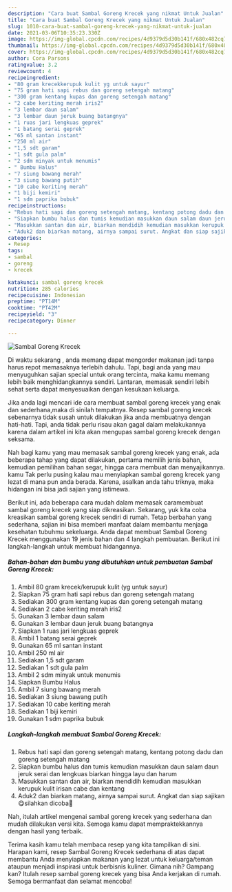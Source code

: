 ```yaml
---
description: "Cara buat Sambal Goreng Krecek yang nikmat Untuk Jualan"
title: "Cara buat Sambal Goreng Krecek yang nikmat Untuk Jualan"
slug: 1010-cara-buat-sambal-goreng-krecek-yang-nikmat-untuk-jualan
date: 2021-03-06T10:35:23.330Z
image: https://img-global.cpcdn.com/recipes/4d9379d5d30b141f/680x482cq70/sambal-goreng-krecek-foto-resep-utama.jpg
thumbnail: https://img-global.cpcdn.com/recipes/4d9379d5d30b141f/680x482cq70/sambal-goreng-krecek-foto-resep-utama.jpg
cover: https://img-global.cpcdn.com/recipes/4d9379d5d30b141f/680x482cq70/sambal-goreng-krecek-foto-resep-utama.jpg
author: Cora Parsons
ratingvalue: 3.2
reviewcount: 4
recipeingredient:
- "80 gram krecekkerupuk kulit yg untuk sayur"
- "75 gram hati sapi rebus dan goreng setengah matang"
- "300 gram kentang kupas dan goreng setengah matang"
- "2 cabe keriting merah iris2"
- "3 lembar daun salam"
- "3 lembar daun jeruk buang batangnya"
- "1 ruas jari lengkuas geprek"
- "1 batang serai geprek"
- "65 ml santan instant"
- "250 ml air"
- "1,5 sdt garam"
- "1 sdt gula palm"
- "2 sdm minyak untuk menumis"
- " Bumbu Halus"
- "7 siung bawang merah"
- "3 siung bawang putih"
- "10 cabe keriting merah"
- "1 biji kemiri"
- "1 sdm paprika bubuk"
recipeinstructions:
- "Rebus hati sapi dan goreng setengah matang, kentang potong dadu dan goreng setengah matang"
- "Siapkan bumbu halus dan tumis kemudian masukkan daun salam daun jeruk serai dan lengkuas biarkan hingga layu dan harum"
- "Masukkan santan dan air, biarkan mendidih kemudian masukkan kerupuk kulit irisan cabe dan kentang"
- "Aduk2 dan biarkan matang, airnya sampai surut. Angkat dan siap sajikan😋silahkan dicoba🙏"
categories:
- Resep
tags:
- sambal
- goreng
- krecek

katakunci: sambal goreng krecek 
nutrition: 285 calories
recipecuisine: Indonesian
preptime: "PT14M"
cooktime: "PT42M"
recipeyield: "3"
recipecategory: Dinner

---
```



![Sambal Goreng Krecek](https://img-global.cpcdn.com/recipes/4d9379d5d30b141f/680x482cq70/sambal-goreng-krecek-foto-resep-utama.jpg)

Di waktu  sekarang , anda memang dapat mengorder makanan jadi tanpa harus repot memasaknya terlebih dahulu. Tapi, bagi anda yang mau menyuguhkan sajian special untuk orang tercinta, maka kamu memang lebih baik menghidangkannya sendiri. Lantaran, memasak sendiri lebih sehat serta dapat menyesuaikan dengan kesukaan keluarga.

Jika anda lagi mencari ide cara membuat sambal goreng krecek yang enak dan sederhana,maka di sinilah tempatnya. Resep sambal goreng krecek  sebenarnya tidak susah untuk dilakukan jika anda membuatnya dengan hati-hati. Tapi, anda tidak perlu risau akan gagal dalam melakukannya 
karena dalam artikel ini kita akan mengupas sambal goreng krecek dengan seksama.  



Nah bagi kamu yang mau memasak sambal goreng krecek yang enak, ada beberapa tahap yang dapat dilakukan, pertama memilih jenis bahan, kemudian pemilihan bahan segar, hingga cara membuat dan menyajikannya. kamu Tak perlu pusing kalau mau menyiapkan sambal goreng krecek yang lezat di mana pun anda berada. Karena, asalkan anda  tahu triknya, maka hidangan ini bisa jadi sajian yang istimewa.

Berikut ini, ada beberapa cara mudah dalam memasak caramembuat sambal goreng krecek yang siap dikreasikan. Sekarang, yuk kita coba kreasikan sambal goreng krecek sendiri di rumah. Tetap berbahan yang sederhana, sajian ini bisa memberi manfaat dalam membantu menjaga kesehatan tubuhmu sekeluarga. Anda dapat membuat Sambal Goreng Krecek menggunakan 19 jenis bahan dan 4 langkah pembuatan. Berikut ini langkah-langkah untuk membuat hidangannya.

<!--inarticleads1-->

##### Bahan-bahan dan bumbu yang dibutuhkan untuk pembuatan Sambal Goreng Krecek:

1. Ambil 80 gram krecek/kerupuk kulit (yg untuk sayur)
1. Siapkan 75 gram hati sapi rebus dan goreng setengah matang
1. Sediakan 300 gram kentang kupas dan goreng setengah matang
1. Sediakan 2 cabe keriting merah iris2
1. Gunakan 3 lembar daun salam
1. Gunakan 3 lembar daun jeruk buang batangnya
1. Siapkan 1 ruas jari lengkuas geprek
1. Ambil 1 batang serai geprek
1. Gunakan 65 ml santan instant
1. Ambil 250 ml air
1. Sediakan 1,5 sdt garam
1. Sediakan 1 sdt gula palm
1. Ambil 2 sdm minyak untuk menumis
1. Siapkan  Bumbu Halus
1. Ambil 7 siung bawang merah
1. Sediakan 3 siung bawang putih
1. Sediakan 10 cabe keriting merah
1. Sediakan 1 biji kemiri
1. Gunakan 1 sdm paprika bubuk




<!--inarticleads2-->

##### Langkah-langkah membuat Sambal Goreng Krecek:

1. Rebus hati sapi dan goreng setengah matang, kentang potong dadu dan goreng setengah matang
1. Siapkan bumbu halus dan tumis kemudian masukkan daun salam daun jeruk serai dan lengkuas biarkan hingga layu dan harum
1. Masukkan santan dan air, biarkan mendidih kemudian masukkan kerupuk kulit irisan cabe dan kentang
1. Aduk2 dan biarkan matang, airnya sampai surut. Angkat dan siap sajikan😋silahkan dicoba🙏




Nah, itulah artikel mengenai  sambal goreng krecek  yang sederhana dan mudah dilakukan versi kita. Semoga kamu dapat mempraktekkannya dengan hasil yang terbaik. 

Terima kasih kamu telah membaca resep yang kita tampilkan di sini. Harapan kami, resep  Sambal Goreng Krecek sederhana di atas dapat membantu Anda menyiapkan makanan yang lezat untuk keluarga/teman ataupun menjadi inspirasi untuk berbisnis kuliner. Gimana nih? Gampang kan? Itulah resep sambal goreng krecek yang bisa Anda kerjakan di rumah. Semoga bermanfaat dan selamat mencoba!

